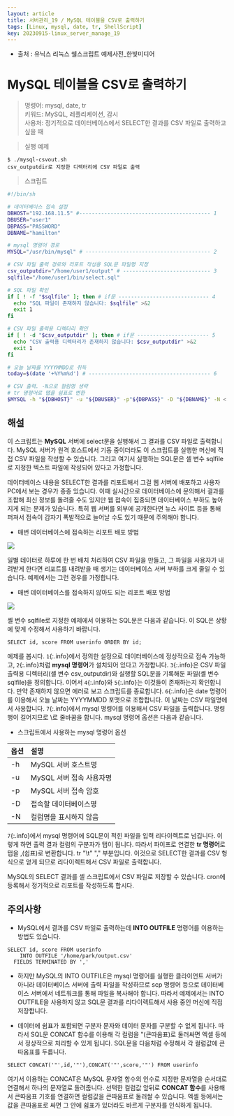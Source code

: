 ```yaml
---
layout: article
title: 서버관리_19 / MySQL 테이블을 CSV로 출력하기
tags: [Linux, mysql, date, tr, ShellScript]
key: 20230915-linux_server_manage_19
---
```


- 출처 : 유닉스 리눅스 쉘스크립트 예제사전_한빛미디어

# MySQL 테이블을 CSV로 출력하기

> 명령어: mysql, date, tr  
> 키워드: MySQL, 레플리케이션, 감시  
> 사용처: 정기적으로 데이터베이스에서 SELECT한 결과를 CSV 파일로 출력하고 싶을 때     

> 실행 예제  

```
$ ./mysql-csvout.sh
csv_outputdir로 지정한 디렉터리에 CSV 파일로 출력

```

> 스크립트

```bash
#!/bin/sh

# 데이터베이스 접속 설정
DBHOST="192.168.11.5" #------------------------------------------ 1
DBUSER="user1"
DBPASS="PASSWORD"
DBNAME="hamilton"

# mysql 명령어 경로
MYSQL="/usr/bin/mysql" # ---------------------------------------- 2

# CSV 파일 출력 경로와 리포트 작성용 SQL문 파일명 지정
csv_outputdir="/home/user1/output" # ---------------------------- 3
sqlfile="/home/user1/bin/select.sql"

# SQL 파일 확인
if [ ! -f "$sqlfile" ]; then # if문 ----------------------------- 4
  echo "SQL 파일이 존재하지 않습니다: $sqlfile" >&2
  exit 1
fi

# CSV 파일 출력용 디렉터리 확인
if [ ! -d "$csv_outputdir" ]; then # if문 ----------------------- 5
  echo "CSV 출력용 디렉터리가 존재하지 않습니다: $csv_outputdir" >&2
  exit 1
fi

# 오늘 날짜를 YYYYMMDD로 취득
today=$(date '+%Y%m%d') # --------------------------------------- 6

# CSV 출력. -N으로 컬럼명 생략
# tr 명령어로 탭을 쉼표로 변환
$MYSQL -h "${DBHOST}" -u "${DBUSER}" -p"${DBPASS}" -D "${DBNAME}" -N < "$sqlfile" | tr "\t" "," > "${csv_outputdir}"/data-${today}.csv # ---7
```

## **해설**

이 스크립트는 **MySQL** 서버에 select문을 실행해서 그 결과를 CSV 파일로 출력합니다. MySQL 서버가 원격 호스트에서 기동 중이더라도 이 스크립트를 실행한 머신에 직접 CSV 파일을 작성할 수 있습니다. 그리고 여기서 실행하는 SQL문은 셸 변수 sqlfile로 지정한 텍스트 파일에 작성되어 있다고 가정합니다.

데이터베이스 내용을 SELECT한 결과를 리포트해서 그걸 웹 서버에 배포하고 사용자 PC에서 보는 경우가 종종 있습니다. 이때 실시간으로 데이터베이스에 문의해서 결과를 조합해 최신 정보를 돌려줄 수도 있지만 웹 접속이 집중되면 데이터베이스 부하도 높아지게 되는 문제가 있습니다. 특히 웹 서버를 외부에 공개한다면 뉴스 사이트 등을 통해 퍼져서 접속이 갑자기 폭발적으로 늘어날 수도 있기 때문에 주의해야 합니다.

- 매번 데이터베이스에 접속하는 리포트 배포 방법

<img src='http://drive.google.com/uc?export=view&id=1Bx0n4fj37dgv80eTxxc_nymGyNflphPs' /><br>

일별 데이터로 하루에 한 번 배치 처리하여 CSV 파일을 만들고, 그 파일을 사용자가 내려받게 한다면 리포트를 내려받을 때 생기는 데이터베이스 서버 부하를 크게 줄일 수 있습니다. 예제에서는 그런 경우를 가정합니다.

- 매번 데이터베이스를 접속하지 않아도 되는 리포트 배포 방법

<img src='http://drive.google.com/uc?export=view&id=1fmyDF6WOe1c81dSXdYqxqsV2MrY_m3kH' /><br>

셸 변수 sqlfile로 지정한 예제에서 이용하는 SQL문은 다음과 같습니다. 이 SQL은 상황에 맞게 수정해서 사용하기 바랍니다.

```
SELECT id, score FROM userinfo ORDER BY id;
```

에제를 봅시다. `1`{:.info}에서 정의한 설정으로 데이터베이스에 정상적으로 접속 가능하고, `2`{:.info}처럼 **mysql 명령어**가 설치되어 있다고 가정합니다. `3`{:.info}은 CSV 파일 출력용 디렉터리(셸 변수 csv_outputdir)와 실행할 SQL문을 기록해둔 파일(셸 변수 sqlfile)을 정의합니다. 이어서 `4`{:.info}와 `5`{:.info}는 이것들이 존재하는지 확인합니다. 만약 존재하지 않으면 에러로 보고 스크립트를 종료합니다. `6`{:.info}은 date 명령어를 이용해서 오늘 날짜는 YYYYMMDD 포맷으로 조합합니다. 이 날짜는 CSV 파일명에서 사용합니다. `7`{:.info}에서 mysql 명령어를 이용해서 CSV 파일을 출력합니다. 명령행이 길어지므로 \로 줄바꿈을 합니다. mysql 명령어 옵션은 다음과 같습니다.

- 스크립트에서 사용하는 mysql 명령어 옵션

|옵션|설명|
|:---|:---|
|-h|MySQL 서버 호스트명|
|-u|MySQL 서버 접속 사용자명|
|-p|MySQL 서버 접속 암호|
|-D|접속할 데이터베이스명|
|-N|컬럼명을 표시하지 않음|

`7`{:.info}에서 mysql 명령어에 SQL문이 적힌 파일을 입력 리다이렉트로 넘깁니다. 이렇게 하면 출력 결과 컬럼의 구분자가 탭이 됩니다. 따라서 파이프로 연결한 **tr 명령어**로 탭을 ,(쉽표)로 변환합니다. tr "\t" "," 부분입니다. 이것으로 SELECT한 결과를 CSV 형식으로 얻게 되므로 리다이렉트해서 CSV 파일로 출력합니다.

MySQL의 SELECT 결과를 셸 스크립트에서 CSV 파일로 저장할 수 있습니다. cron에 등록해서 정기적으로 리포트를 작성하도록 합시다.

## **주의사항**

- MySQL에서 결과를 CSV 파일로 출력하는데 **INTO OUTFILE** 명령어를 이용하는 방법도 있습니다.
```
SELECT id, score FROM userinfo
	INTO OUTFILE '/home/park/output.csv'
  FIELDS TERMINATED BY ','
```

- 하지만 MySQL의 INTO OUTFILE은 mysql 명령어를 실행한 클라이언트 서버가 아니라 데이터베이스 서버에 출력 파일을 작성하므로 scp 명령어 등으로 데이터베이스 서버에서 네트워크를 통해 파일을 복사해야 합니다. 따라서 예제에서는 INTO OUTFILE을 사용하지 않고 SQL문 결과를 리다이렉트해서 사용 중인 머신에 직접 저장합니다.

- 데이터에 쉼표가 포함되면 구분자 문자와 데이터 문자를 구분할 수 없게 됩니다. 따라서 SQL문 CONCAT 함수를 이용해 각 컬럼을 "(큰따옴표)로 둘러싸면 엑셀 등에서 정상적으로 처리할 수 있게 됩니다. SQL문을 다음처럼 수정해서 각 컬럼값에 큰따옴표를 두릅니다.
```
SELECT CONCAT('"',id,'"'),CONCAT('"',score,'"') FROM userinfo
```
여기서 이용하는 CONCAT은 MySQL 문자열 함수의 인수로 지정한 문자열을 순서대로 연결해서 하나의 문자열로 돌려줍니다. 선택한 컬럼값 앞뒤로 **CONCAT 함수**를 사용해서 큰따옴표 기호를 연결하면 컬럼값을 큰따옴표로 둘러쌀 수 있습니다. 엑셀 등에서는 값을 큰따옴표로 싸면 그 안에 쉼표가 있더라도 바르게 구분자를 인식하게 됩니다.

